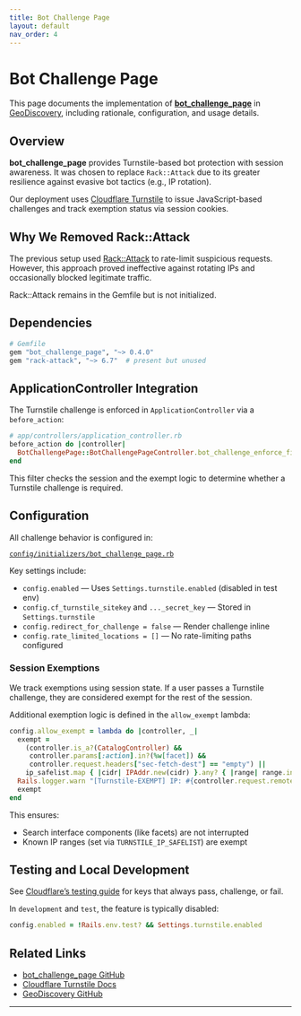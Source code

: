 ```yaml
---
title: Bot Challenge Page
layout: default
nav_order: 4
---
```


# Bot Challenge Page

This page documents the implementation of [**bot_challenge_page**](https://github.com/samvera-labs/bot_challenge_page)
in [GeoDiscovery](https://github.com/UWM-Libraries/GeoDiscovery),
including rationale, configuration, and usage details.

## Overview

**bot_challenge_page** provides Turnstile-based bot protection with session awareness. It was chosen to replace `Rack::Attack` due to its greater resilience against evasive bot tactics (e.g., IP rotation).

Our deployment uses [Cloudflare Turnstile](https://www.cloudflare.com/application-services/products/turnstile/) to issue JavaScript-based challenges and track exemption status via session cookies.

## Why We Removed Rack::Attack

The previous setup used [Rack::Attack](https://github.com/rack/rack-attack) to rate-limit suspicious requests. However, this approach proved ineffective against rotating IPs and occasionally blocked legitimate traffic.

Rack::Attack remains in the Gemfile but is not initialized.

## Dependencies

```ruby
# Gemfile
gem "bot_challenge_page", "~> 0.4.0"
gem "rack-attack", "~> 6.7"  # present but unused
```

## ApplicationController Integration

The Turnstile challenge is enforced in `ApplicationController` via a `before_action`:

```ruby
# app/controllers/application_controller.rb
before_action do |controller|
  BotChallengePage::BotChallengePageController.bot_challenge_enforce_filter(controller, immediate: true)
end
```

This filter checks the session and the exempt logic to determine whether a Turnstile challenge is required.

## Configuration

All challenge behavior is configured in:

[`config/initializers/bot_challenge_page.rb`](https://github.com/UWM-Libraries/GeoDiscovery/blob/main/config/initializers/bot_challenge_page.rb)

Key settings include:

- `config.enabled` — Uses `Settings.turnstile.enabled` (disabled in test env)
- `config.cf_turnstile_sitekey` and `..._secret_key` — Stored in `Settings.turnstile`
- `config.redirect_for_challenge = false` — Render challenge inline
- `config.rate_limited_locations = []` — No rate-limiting paths configured

### Session Exemptions

We track exemptions using session state. If a user passes a Turnstile challenge, they are considered exempt for the rest of the session.

Additional exemption logic is defined in the `allow_exempt` lambda:

```ruby
config.allow_exempt = lambda do |controller, _|
  exempt =
    (controller.is_a?(CatalogController) &&
     controller.params[:action].in?(%w[facet]) &&
     controller.request.headers["sec-fetch-dest"] == "empty") ||
    ip_safelist.map { |cidr| IPAddr.new(cidr) }.any? { |range| range.include?(controller.request.remote_ip) }
  Rails.logger.warn "[Turnstile‑EXEMPT] IP: #{controller.request.remote_ip}, Exempt: #{exempt}"
  exempt
end
```

This ensures:
- Search interface components (like facets) are not interrupted
- Known IP ranges (set via `TURNSTILE_IP_SAFELIST`) are exempt

## Testing and Local Development

See [Cloudflare’s testing guide](https://developers.cloudflare.com/turnstile/troubleshooting/testing/) for keys that always pass, challenge, or fail.

In `development` and `test`, the feature is typically disabled:

```ruby
config.enabled = !Rails.env.test? && Settings.turnstile.enabled
```

## Related Links

- [bot_challenge_page GitHub](https://github.com/samvera-labs/bot_challenge_page)
- [Cloudflare Turnstile Docs](https://developers.cloudflare.com/turnstile/)
- [GeoDiscovery GitHub](https://github.com/UWM-Libraries/GeoDiscovery)

---
